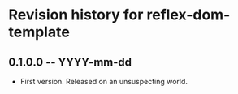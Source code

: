 # Revision history for reflex-dom-template

## 0.1.0.0  -- YYYY-mm-dd

* First version. Released on an unsuspecting world.

